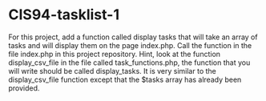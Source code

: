 # CIS94-tasklist-1

For this project, add a function called display tasks that will take an array
of tasks and will display them on the page index.php.  Call the function in the file
index.php in this project repository.  Hint, look at the function display_csv_file in the file
called task_functions.php, the function that you will write should be called display_tasks.  It is very 
similar to the display_csv_file function except that the $tasks array has already been provided.

